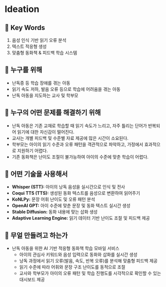 #  Ideation

## 📌 Key Words
1. 음성 인식 기반 읽기 오류 분석  
2. 텍스트 적응형 생성
3. 맞춤형 동화책 & 피드백 학습 시스템

## 📌 누구를 위해
- 난독증 등 학습 장애를 겪는 아동  
- 읽기 속도 저하, 발음 오류 등으로 학습에 어려움을 겪는 아동  
- 난독 아동을 지도하는 교사 및 학부모  

## 📌 누구의 어떤 문제를 해결하기 위해
- 난독 아동은 기존 교재로 학습할 때 읽기 속도가 느리고, 자주 틀리는 단어가 반복되어 읽기에 대한 자신감이 떨어진다.  
- 교사는 개별 피드백 및 수준별 자료 제공에 많은 시간이 소요된다.  
- 학부모는 아이의 읽기 수준과 오류 패턴을 객관적으로 파악하고, 가정에서 효과적으로 지원하기 어렵다.  
- 기존 동화책은 난이도 조절이 불가능하여 아이의 수준에 맞춘 학습이 어렵다.  

## 📌 어떤 기술을 사용해서
- **Whisper (STT):** 아이의 낭독 음성을 실시간으로 인식 및 전사
- **Coqui TTS (TTS):** 생성된 동화 텍스트를 음성으로 변환하여 읽어주기  
- **KoNLPy:** 문장 어휘 난이도 및 오류 패턴 분석  
- **OpenAI GPT:** 아이 수준에 맞춘 문장 및 동화 텍스트 실시간 생성  
- **Stable Diffusion:** 동화 내용에 맞는 삽화 생성  
- **Adaptive Learning Engine:** 읽기 데이터 기반 난이도 조절 및 피드백 제공 

## 📌 무얼 만들려고 하는가
- 난독 아동을 위한 AI 기반 적응형 동화책 학습 모바일 서비스
    - 아이의 관심사 키워드와 음성 입력으로 동화와 삽화를 실시간 생성  
    - 낭독 과정에서 읽기 오류(발음, 속도, 반복 오류)를 분석해 맞춤형 피드백 제공  
    - 읽기 수준에 따라 어휘와 문장 구조 난이도를 동적으로 조절  
    - 교사와 학부모가 아이의 오류 패턴 및 학습 진행도를 시각적으로 확인할 수 있는 대시보드 제공  
